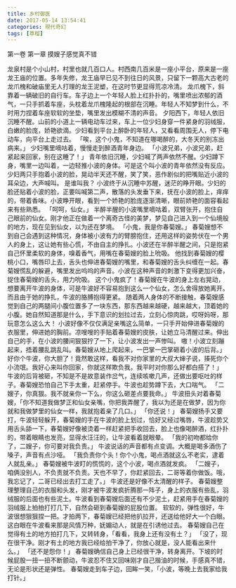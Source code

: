 ```yaml
---
title: 乡村御医
date: 2017-05-14 13:54:41
categories: 現代奇幻
tags: [草榴]
---
```

第一卷 第一章 摸嫂子感觉真不错

龙泉村是个小山村，村里也就几百口人。村西南几百米是一座小平台，原来是一座龙王庙的位置。多年失修，龙王庙早已见不到往日的风景，只留下一颗高大古老的龙爪槐和破庙里无人打理的龙王泥塑，在这时节更显得荒凉冷清。
龙爪槐下，斜靠着一辆破旧的自行车。车子边上一个年轻人脸上红扑扑的，嘴里喷出浓郁的酒气，一只手抓着车座，头枕着龙爪槐隆起的根部在沉睡。年轻人不知梦到什么，不时用力捏着车座软软的坐垫，嘴里发出模糊不清的声音。
夕阳西下，年轻人依旧沉睡不醒。山前的小道上一辆电动车过来，车上一位少妇身穿一件紧身的羽绒服，白嫩的脸庞，娇艳欲滴。少妇看到平台上醉卧的年轻人，又看看周围无人，停下电动车，向平台上走过去。
「唉，这个小鬼，不知道在哪喝醉的，大冬天的别冻出病来。」
少妇嘴里嘀咕着，慢慢走到醉酒青年身边。
「小波兄弟，小波兄弟，赶紧起来回家，别在这睡了！」
青年依旧沉睡，少妇喊了两声依然不醒。少妇蹲下身，嘴里一边叫着，一边轻推小波的身体。可是这个叫小波的青年依然没有反应。少妇两只手抱着小波的脸，晃动半天还不醒，笑了笑，恶作剧似的把嘴贴近小波的耳朵边，大声喊叫。
是谁叫我？
小波终于从沉睡中苏醒，迷茫的睁开眼。少妇的脸还贴着小波的脸，正要叫喊第二声，散落的头发垂下来，抚在小波的脸上，痒痒的，带着香味。小波睁开眼，看到一个娇艳的脸庞逐渐清晰，眼前娇艳的面容看起来有些熟悉。
「呵呵，仙女。」
半醉半醒的小波嘴里嘀咕着，双臂张开，抱住自己眼前的仙女。刚才他正在做着一个离奇古怪的美梦，梦见自己进入到一个仙境般的地方，现在见到仙女，以为还在梦境。
「小鬼，我是你春菊嫂。」
春菊嫂想不到自己会遇到这种情况，身体被小波有力的臂膀抱住，还用这样的姿势伏在一个男人的身上，这让她有些心慌，不由自主的挣扎。小波还在半醉半醒之间，只是抱紧自己怀里柔软的身体，嗅着香气，用嘴在春菊嫂的脸上吮吸。
他找到春菊嫂的樱桃小口，嘴唇印上去，舌头也伸进春菊嫂的嘴里，和春菊嫂的舌头纠缠在一起。春菊嫂慌乱的躲避，嘴里发出呜呜的声音。小波在这种声音的刺激下变得更加兴奋，捉住春菊嫂的舌头，用力吮吸。
这个小鬼疯了！春菊嫂在牛波的身上左右晃动，想要离开牛波的身体，可是牛波好不容易抱到这么一个仙女，怎么舍得放她离开。而且由于她的挣扎，牛波的胳膊抱得更紧。
随着两人身体的不断接触，春菊嫂感觉到自己的两腿间小腹位置多了一块东西，那东西越来越硬，越来越大，顶着她的小腹。她自然知道那是什么，手下意识的划拉过去，立刻心惊肉跳，哎呀妈呀，那玩意怎么这么大！
小波好像不仅仅满足亲嘴这么简单，一只手开始伸进春菊嫂的衣服里，伸进她的胸前。凉嗖嗖的手贴着春菊嫂的皮肤，让她立马清醒过来。伸出自己的手，在小波的腰间狠狠拧了一下，让小波发出一声惨叫。
嗷！小波立刻蹦起来，捂着腰乱跳乱叫。春菊嫂从地上爬起来，一巴掌一巴掌砸着小波的后背。」
好你个牛波，你大胆了！竟然敢这样，看我不对你家里的大叔大婶子说，揍死你个小流氓。我好心来叫你回家，你就这样欺负我，我平时对你那么好都白搭了！」
牛波的后背被砸，不知是不是故意装作岔气，连续咳嗽几声，还做出要呕吐的样子。春菊嫂恐怕自己下手太重，赶紧停手。牛波也趁势蹲下去，大口喘气。
「二嫂子，你真狠。我不就亲你一下么，你这么砸差点要我命。」
牛波扭头对着春菊嫂，「你不知道我做梦正和仙女亲嘴，你把我弄醒了，我以为还是在做梦，因为你就和我做梦里的仙女一样，我就抱着亲了几口。」
「你还说！」
春菊嫂扬手又要打，牛波轻轻躲开，春菊嫂的手在牛波的脸上划过，恰好又经过嘴唇，牛波趁势又用舌头舔一下，春菊嫂好像被烫着一样赶紧把手收回去，脸上也像喝醉酒，红扑扑的，带着眼睛也发亮，显得水汪汪的，让牛波看着就眼晕。
「我的初吻都给你了，二嫂子，你可要对我负责。」
牛波说话的声音都有点变调。大概是喝多酒伤了嗓子，声音有点沙哑。
「我负责你个头！你个小鬼，喝点酒就这么不老实，逮着人就乱亲。」
春菊嫂被牛波盯的慌慌的，这个小波，喝点酒就发疯。
「二嫂子，咱俩没别人，不负责就不负责。天也不早了，你赶紧回去，二哥等着你做饭。哦，我忘记了，二哥已经出去打工走了。」
牛波还是好像不太清醒的样子。
春菊嫂整理整理自己的衣服和头发，刚才被牛波发疯折腾那一阵子，身上的衣服有些乱，羽绒服的后面也有些泥土。牛波看到春菊嫂后面还有不少泥土，赶紧用手在春菊嫂的羽绒服上拍拍打打几下，自然会砸到春菊嫂的屁股位置。
软软的，弹性很好，牛波很想狠狠捏一把。才拍两下，春菊嫂已经把他扒拉开，还送给他好大一个白眼。这白眼在牛波看来那是风情万种，妩媚动人，就是在引诱他过去。
春菊嫂自己在觉得有土的地方拍打几下，又转转身，「看看，我身上还有没有土？」
「没了，现在很干净。刚才有土的地方我已经给拍干净了，你放心就是，没人能看出来什么。」
「还不是怨你！」
春菊嫂确信自己身上已经很干净，转身离开。下坡的时候屁股一扭一扭不断颤动，牛波忍不住又回味刚才自己揩油的时候，手感真不错，无论是形状还是弹性。
春菊嫂走到车子边，回眸一笑，「小波，等晚上去我家给我打针。」